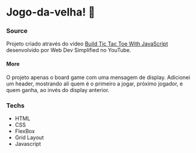 # Jogo-da-velha! :older_woman:


### Source

Projeto criado através do vídeo <a href="https://www.youtube.com/watch?v=Y-GkMjUZsmM">Build Tic Tac Toe With JavaScript</a> desenvolvido por Web Dev Simplified no YouTube.

#### More

O projeto apenas o board game com uma mensagem de display. Adicionei um header, mostrando ali quem é o primeiro a jogar, próximo jogador, e quem ganha, ao invés do display anterior.

### Techs

- HTML
- CSS
- FlexBox
- Grid Layout
- Javascript
